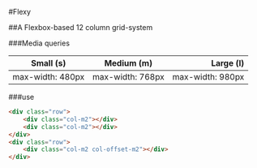 #Flexy

##A Flexbox-based 12 column grid-system

###Media queries

| Small (s)        | Medium (m)       | Large (l)        |
| ---------------- |:----------------:| ----------------:|
| max-width: 480px | max-width: 768px | max-width: 980px |

###use

```html
<div class="row">
	<div class="col-m2"></div>
	<div class="col-m2"></div>
</div>
<div class="row">
	<div class="col-m2 col-offset-m2"></div>
</div>
```